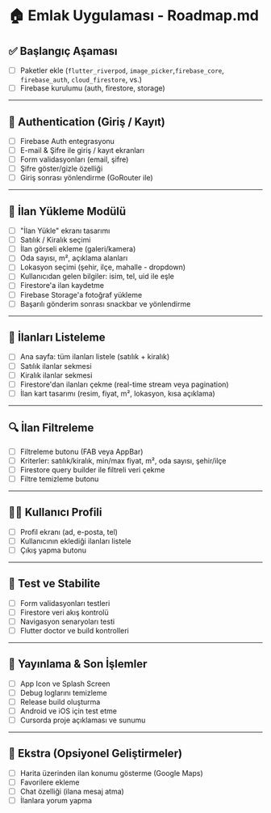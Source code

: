 # 🏠 Emlak Uygulaması - Roadmap.md

## ✅ Başlangıç Aşaması
- [ ] Paketler ekle (`flutter_riverpod`, `image_picker`,`firebase_core`, `firebase_auth`, `cloud_firestore`, vs.)
- [ ] Firebase kurulumu (auth, firestore, storage)

---

## 👤 Authentication (Giriş / Kayıt)
- [ ] Firebase Auth entegrasyonu
- [ ] E-mail & Şifre ile giriş / kayıt ekranları
- [ ] Form validasyonları (email, şifre)
- [ ] Şifre göster/gizle özelliği
- [ ] Giriş sonrası yönlendirme (GoRouter ile)

---

## 📸 İlan Yükleme Modülü
- [ ] "İlan Yükle" ekranı tasarımı
- [ ] Satılık / Kiralık seçimi
- [ ] İlan görseli ekleme (galeri/kamera)
- [ ] Oda sayısı, m², açıklama alanları
- [ ] Lokasyon seçimi (şehir, ilçe, mahalle - dropdown)
- [ ] Kullanıcıdan gelen bilgiler: isim, tel, uid ile eşle
- [ ] Firestore'a ilan kaydetme
- [ ] Firebase Storage'a fotoğraf yükleme
- [ ] Başarılı gönderim sonrası snackbar ve yönlendirme

---

## 🏡 İlanları Listeleme
- [ ] Ana sayfa: tüm ilanları listele (satılık + kiralık)
- [ ] Satılık ilanlar sekmesi
- [ ] Kiralık ilanlar sekmesi
- [ ] Firestore'dan ilanları çekme (real-time stream veya pagination)
- [ ] İlan kart tasarımı (resim, fiyat, m², lokasyon, kısa açıklama)

---

## 🔍 İlan Filtreleme
- [ ] Filtreleme butonu (FAB veya AppBar)
- [ ] Kriterler: satılık/kiralık, min/max fiyat, m², oda sayısı, şehir/ilçe
- [ ] Firestore query builder ile filtreli veri çekme
- [ ] Filtre temizleme butonu

---

## 🧑‍💼 Kullanıcı Profili
- [ ] Profil ekranı (ad, e-posta, tel)
- [ ] Kullanıcının eklediği ilanları listele
- [ ] Çıkış yapma butonu

---

## 🧪 Test ve Stabilite
- [ ] Form validasyonları testleri
- [ ] Firestore veri akış kontrolü
- [ ] Navigasyon senaryoları testi
- [ ] Flutter doctor ve build kontrolleri

---

## 🚀 Yayınlama & Son İşlemler
- [ ] App Icon ve Splash Screen
- [ ] Debug loglarını temizleme
- [ ] Release build oluşturma
- [ ] Android ve iOS için test etme
- [ ] Cursorda proje açıklaması ve sunumu

---

## 📌 Ekstra (Opsiyonel Geliştirmeler)
- [ ] Harita üzerinden ilan konumu gösterme (Google Maps)
- [ ] Favorilere ekleme
- [ ] Chat özelliği (ilana mesaj atma)
- [ ] İlanlara yorum yapma